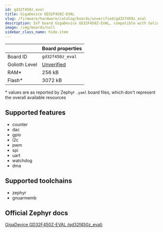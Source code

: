 ```yaml
---
id: gd32f450z_eval
title: GigaDevice GD32F450Z-EVAL
slug: /firmware/hardware/catalog/boards/unverified/gd32f450z_eval
description: IoT board GigaDevice GD32F450Z-EVAL, compatible with Golioth at unverified level.
image: /img/boards/null
sidebar_class_name: hide-item
---
```


[//]: # (This is an auto-generated file, do not edit! Changes to it will be lost upon re-generation)



|                | Board properties     |
| -------------  | -------------------- |
| Board ID       | `gd32f450z_eval` |
| Golioth Level  | [Unverified](/firmware/hardware#unverified-boards) |
| RAM*           | 256 kB |
| Flash*         | 3072 kB |

\* values are as reported by Zephyr `.yaml` board files, which don't represent the overall available resources



## Supported features

* counter
* dac
* gpio
* i2c
* pwm
* spi
* uart
* watchdog
* dma

## Supported toolchains

* zephyr
* gnuarmemb

## Official Zephyr docs

[GigaDevice GD32F450Z-EVAL (gd32f450z_eval)](https://docs.zephyrproject.org/latest/boards/gd/gd32f450z_eval/doc/index.html)
